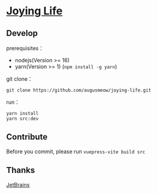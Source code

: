# [Joying Life](https://augusmeow.github.io/joying-life/)

## Develop

prerequisites：

- nodejs(Version >= 16)
- yarn(Version >= 1) (`npm install -g yarn`)

git clone：

```git
git clone https://github.com/augusmeow/joying-life.git
```

run：

```yarn
yarn install
yarn src:dev
```

## Contribute

Before you commit, please run `vuepress-vite build src`

## Thanks

[JetBrains](https://www.jetbrains.com/zh-cn/community/opensource/#support)

